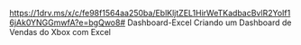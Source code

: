 https://1drv.ms/x/c/fe98f1564aa250ba/EblKljtZEL1HirWeTKadbacBvlR2YoIf16jAk0YNGGmwfA?e=bgQwo8# Dashboard-Excel
Criando um Dashboard de Vendas do Xbox com Excel
